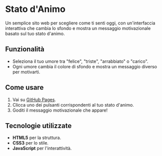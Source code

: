 # Stato d'Animo

Un semplice sito web per scegliere come ti senti oggi, con un'interfaccia interattiva che cambia lo sfondo e mostra un messaggio motivazionale basato sul tuo stato d'animo.

## Funzionalità

- Seleziona il tuo umore tra "felice", "triste", "arrabbiato" o "carico".
- Ogni umore cambia il colore di sfondo e mostra un messaggio diverso per motivarti.

## Come usare

1. Vai su [GitHub Pages](https://tuo-username.github.io/stato-d-animo/).
2. Clicca uno dei pulsanti corrispondenti al tuo stato d'animo.
3. Goditi il messaggio motivazionale che appare!

## Tecnologie utilizzate

- **HTML5** per la struttura.
- **CSS3** per lo stile.
- **JavaScript** per l'interattività.
